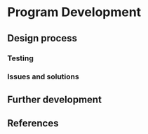 # Program Development
 
## Design process

### Testing 

### Issues and solutions

## Further development

## References
